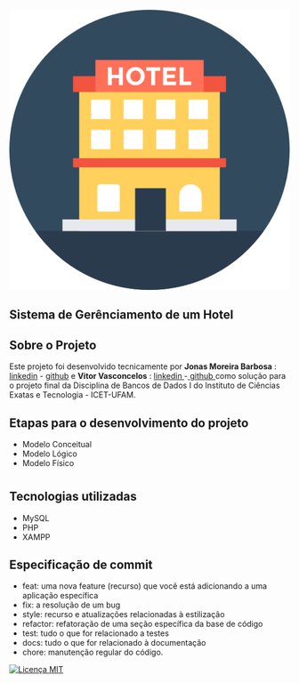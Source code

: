 ![imagem](assets\img\hotel-icone.png )

## Sistema de Gerênciamento de um Hotel
## Sobre o Projeto
Este projeto foi desenvolvido tecnicamente por **Jonas Moreira Barbosa** : [linkedin]( https://www.linkedin.com/in/jonas-moreira28 ) - [github]( https://github.com/JonasMoreira5/JonasMoreira5 ) e **Vitor Vasconcelos** : [ linkedin ]( https://www.linkedin.com/in/jonas-moreira28 ) -[ github ]( https://github.com/JonasMoreira5/JonasMoreira5 ) como solução para o projeto final da Disciplina de Bancos de Dados I do Instituto de Ciências Exatas e Tecnologia - ICET-UFAM.

## Etapas para o desenvolvimento do projeto
- Modelo Conceitual
- Modelo Lógico
- Modelo Físico
#

## Tecnologias utilizadas
- MySQL
- PHP
- XAMPP
  
## Especificação de commit
- feat: uma nova feature (recurso) que você está adicionando a uma aplicação específica
- fix: a resolução de um bug
- style: recurso e atualizações relacionadas à estilização
- refactor: refatoração de uma seção específica da base de código
- test: tudo o que for relacionado a testes
- docs: tudo o que for relacionado à documentação
- chore: manutenção regular do código.

[![ Licença MIT ]( https://img.shields.io/badge/License-MIT-green.svg )]( https://choosealicense.com/licenses/mit/ )
